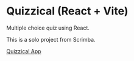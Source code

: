 # Quizzical (React + Vite)

Multiple choice quiz using React.

This is a solo project from Scrimba.

[Quizzical App](https://quizzical-vincent-croos.netlify.app/)
